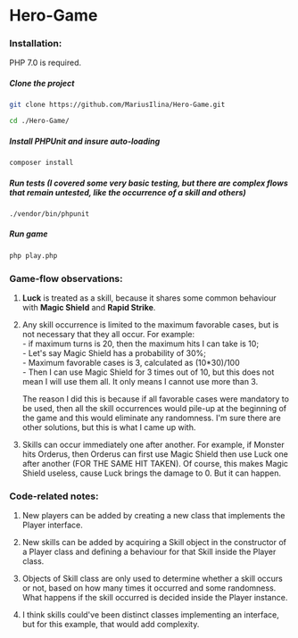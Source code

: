 # Hero-Game

<h3>Installation:</h3>
PHP 7.0 is required.
<h5>Clone the project</h5>

```bash
git clone https://github.com/MariusIlina/Hero-Game.git
```

```bash
cd ./Hero-Game/
```

<h5>Install PHPUnit and insure auto-loading</h5>

```bash
composer install
```

<h5>Run tests (I covered some very basic testing, but there are complex flows that remain untested, like the occurrence of a skill and others)</h5>

```bash
./vendor/bin/phpunit
```

<h5>Run game</h5>

```bash
php play.php
```

<h3>Game-flow observations:</h3>

1. **Luck** is treated as a skill, because it shares some common behaviour with **Magic Shield** and **Rapid Strike**.
2. Any skill occurrence is limited to the maximum favorable cases, but is not necessary that they all occur. For example:
    <br>- if maximum turns is 20, then the maximum hits I can take is 10;
    <br>- Let's say Magic Shield has a probability of 30%;
    <br>- Maximum favorable cases is 3, calculated as (10*30)/100
    <br>- Then I can use Magic Shield for 3 times out of 10, but this does not mean I will use them all. It only means I cannot use more than 3.
    
    The reason I did this is because if all favorable cases were mandatory to be used, then all the skill occurrences would pile-up at the beginning of the game and this would eliminate any randomness. I'm sure there are other solutions, but this is what I came up with.
   
3. Skills can occur immediately one after another. For example, if Monster hits Orderus, then Orderus can first use Magic Shield then use Luck one after another (FOR THE SAME HIT TAKEN). Of course, this makes Magic Shield useless, cause Luck brings the damage to 0. But it can happen.

<h3>Code-related notes:</h3>

1. New players can be added by creating a new class that implements the Player interface.

2. New skills can be added by acquiring a Skill object in the constructor of a Player class and defining a behaviour for that Skill inside the Player class.

3. Objects of Skill class are only used to determine whether a skill occurs or not, based on how many times it occurred and some randomness. What happens if the skill occurred is decided inside the Player instance. 

4. I think skills could've been distinct classes implementing an interface, but for this example, that would add complexity.

